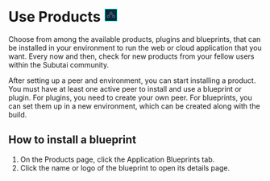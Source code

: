 # Use Products ![Environments icon](https://github.com/MarilizaC/icons/blob/master/Icon-Peers.png) 

Choose from among the available products, plugins and blueprints, that can be installed in your environment to run the web or cloud application that you want. Every now and then, check for new products from your fellow users within the Subutai community.

After setting up a peer and environment, you can start installing a product. You must have at least one active peer to install and use a blueprint or plugin. For plugins, you need to create your own peer. For blueprints, you can set them up in a new environment, which can be created along with the build.

## How to install a blueprint
1. On the Products page, click the Application Blueprints tab.
2. Click the name or logo of the blueprint to open its details page.


